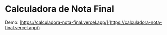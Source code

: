 # Calculadora de Nota Final

Demo: [https://calculadora-nota-final.vercel.app/](https://calculadora-nota-final.vercel.app/)
